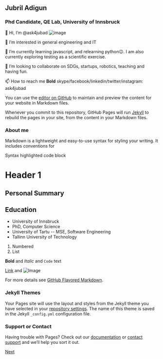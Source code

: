 
## Jubril Adigun
### Phd Candidate, QE Lab, University of Innsbruck

👋 Hi, I’m @ask4jubad
![image](https://user-images.githubusercontent.com/47471992/117297561-0c936d00-ae7f-11eb-8b96-cc280fdf7ff1.png)

👀 I’m interested in general engineering and IT 

🌱 I’m currently learning javascript, and relearning python😉. I am also currently exploring testing as a scientific exercise.

💞️ I’m looking to collaborate on SDGs, startups, robotics, teaching and having fun.

📫 How to reach me **Bold** skype/facebook/linkedin/twitter/instagram:
ask4jubad

You can use the [editor on GitHub](https://github.com/ask4jubad/ask4jubad.io/edit/main/docs/index.md) to maintain and preview the content for your website in Markdown files.

Whenever you commit to this repository, GitHub Pages will run [Jekyll](https://jekyllrb.com/) to rebuild the pages in your site, from the content in your Markdown files.

### About me

Markdown is a lightweight and easy-to-use syntax for styling your writing. It includes conventions for

Syntax highlighted code block

# Header 1

## Personal Summary

## Education
- University of Innsbruck
- PhD, Computer Science
- University of Tartu
-- MSE, Software Engineering
- Tallinn University of Technology


1. Numbered
2. List

**Bold** and _Italic_ and `Code` text

[Link](url) and ![Image]()

For more details see [GitHub Flavored Markdown](https://guides.github.com/features/mastering-markdown/).

### Jekyll Themes

Your Pages site will use the layout and styles from the Jekyll theme you have selected in your [repository settings](https://github.com/ask4jubad/ask4jubad.io/settings/pages). The name of this theme is saved in the Jekyll `_config.yml` configuration file.

### Support or Contact

Having trouble with Pages? Check out our [documentation](https://docs.github.com/categories/github-pages-basics/) or [contact support](https://support.github.com/contact) and we’ll help you sort it out.

[Next](https://github.com/ask4jubad/ask4jubad/blob/main/docs/contact.md)
